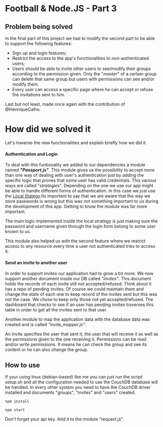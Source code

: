 # Football & Node.JS - Part 3

## Problem being solved

In the final part of this project we had to modify the second part to be able to support the following features:

* Sign up and login features;
* Restrict the access to the app's functionalities to non-authenticated users;
* Users should be able to invite other users to see/modify their groups according to the permission given. Only the "_master_" of a certain group can delete that same group but users with permissions can see and/or modify them.
* Every user can access a specific page where he can accept or refuse the invitations sent to him.

Last but not least, made once again with the contribution of @HenriqueCalho.

# How did we solved it

Let's traverse the new functionalities and explain briefly how we did it.

#### Authentication and Login

To deal with this funtionality we added to our dependencies a module named _**"Passport.js"**_. This module gives us the possibility to accept more than one way of dealing with user's authentication just by adding the specific logic that proves that some user has valid credentials. This various ways are called "_strategies_". Depending on the one we use our app might be able to handle different forms of authentication. In this case we just use the [Local Stategy](https://github.com/jaredhanson/passport-local#passport-local).Its important to say that we are aware that the way we store passwords is wrong but this was not something important to us during the development of this app. Getting to know the module was far more important.

The main logic implemented inside the local strategy is just making sure the password and username given through the login form belong to some user known to us.

This module also helped us with the second feature where we restrict access to any resource every time a user not authenticated tries to access it.

#### Send an invite to another user

In order to support invites our application had to grow a bit more. We now support another document inside our DB called _"invites"_. This document holds the records of each invite still not accepted/refused. Think about it has a repo of pending invites. Of course we could maintain them and change the state of each one to keep record of the invites sent but this was not the case. We chose to keep only those not yet accepted/refused. The dashboard that checks to see if an user has pending invites traverses this table in order to get all the invites sent to that user. 

Another module to map the application data with the database data was created and is called _"invite_mapper.js"_. 

An invite specifies the user that sent it, the user that will receive it as well as the permissions given to the one receiving it. Permissions can be read and/or write permissions. It means he can check the group and see its content or he can also change the group. 


## How to use

If your using linux (debian-based) like me you can just run the script _setup.sh_ and all the configuration needed to use the CouchDB database will be handled. In every other system you need to have the CouchDB driver installed and documents "groups", "invites" and "users" created.

`npm install`

`npm start`

Don't forget your api key. Add it to the module "request.js".

